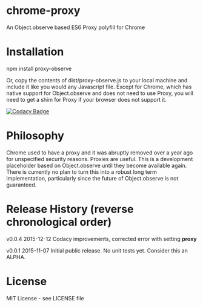 # chrome-proxy
An Object.observe based ES6 Proxy polyfill for Chrome

# Installation

npm install proxy-observe

Or, copy the contents of dist/proxy-observe.js to your local machine and include it like you would any Javascript file. Except for Chrome, which has native support for Object.observe and does not need to use Proxy, you will need to get a shim for Proxy if your browser does not support it.

[![Codacy Badge](https://api.codacy.com/project/badge/grade/84821902325f4477b1797ca872232114)](https://www.codacy.com/app/syblackwell/chrome-proxy)

# Philosophy

Chrome used to have a proxy and it was abruptly removed over a year ago for unspecified security reasons. Proxies are useful. This is a development placeholder based on Object.observe until they become available again. There is currently no plan to turn this into a robust long term implementation, particularly since the future of Object.observe is not guaranteed.

# Release History (reverse chronological order)

v0.0.4 2015-12-12 Codacy improvements, corrected error with setting __proxy__

v0.0.1 2015-11-07 Initial public release. No unit tests yet. Consider this an ALPHA.

# License

MIT License - see LICENSE file
